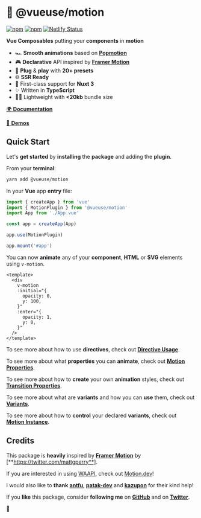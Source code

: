 # 🤹 @vueuse/motion

[![npm](https://img.shields.io/npm/v/@vueuse/motion.svg)](https://www.npmjs.com/package/@vueuse/motion)
[![npm](https://img.shields.io/npm/dm/@vueuse/motion.svg)](https://npm-stat.com/charts.html?package=@vueuse/motion)
[![Netlify Status](https://api.netlify.com/api/v1/badges/ab1db459-8420-4bc6-9fac-2bc247fa2385/deploy-status)](https://app.netlify.com/sites/vueuse-motion/deploys)

**Vue Composables** putting your **components** in **motion**

- 🏎 **Smooth animations** based on [**Popmotion**](https://popmotion.io/)
- 🎮 **Declarative** API inspired by [**Framer Motion**](https://www.framer.com/motion/)
- 🚀 **Plug** & **play** with **20+ presets**
- 🌐 **SSR Ready**
- 🚚 First-class support for **Nuxt 3**
- ✨ Written in **TypeScript**
- 🏋️‍♀️ Lightweight with **<20kb** bundle size

[🌍 **Documentation**](https://motion.vueuse.org)

[👀 **Demos**](https://vueuse-motion-demo.netlify.app)

## Quick Start

Let's **get started** by **installing** the **package** and adding the **plugin**.

From your **terminal**:

```bash
yarn add @vueuse/motion
```

In your **Vue** app **entry** file:

```javascript
import { createApp } from 'vue'
import { MotionPlugin } from '@vueuse/motion'
import App from './App.vue'

const app = createApp(App)

app.use(MotionPlugin)

app.mount('#app')
```

You can now **animate** any of your **component**, **HTML** or **SVG** elements using `v-motion`.

```vue
<template>
  <div
    v-motion
    :initial="{
      opacity: 0,
      y: 100,
    }"
    :enter="{
      opacity: 1,
      y: 0,
    }"
  />
</template>
```

To see more about how to use **directives**, check out [**Directive Usage**](https://motion.vueuse.org/features/directive-usage).

To see more about what **properties** you can **animate**, check out [**Motion Properties**](https://motion.vueuse.org/features/motion-properties).

To see more about how to **create** your own **animation** styles, check out [**Transition Properties**](https://motion.vueuse.org/features/transition-properties).

To see more about what are **variants** and how you can **use** them, check out [**Variants**](https://motion.vueuse.org/features/variants).

To see more about how to **control** your declared **variants**, check out [**Motion Instance**](https://motion.vueuse.org/features/motion-instance).

## Credits

This package is **heavily** inspired by [**Framer Motion**](https://www.framer.com/motion/) by [**https://twitter.com/mattgperry**].

If you are interested in using [WAAPI](https://developer.mozilla.org/fr/docs/Web/API/Web_Animations_API), check out [Motion.dev](https://motion.dev/)!

I would also like to **thank** [**antfu**](https://github.com/antfu), [**patak-dev**](https://github.com/patak-dev) and [**kazupon**](https://github.com/kazupon) for their kind help!

If you **like** this package, consider **following me** on [**GitHub**](https://github.com/Tahul) and on [**Twitter**](https://twitter.com/yaeeelglx).

👋
